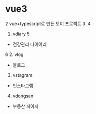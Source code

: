 
# vue3
2
vue+typescript로 만든 토이 프로젝트
3
​
4
1. vdiary
5
- 건강관리 다이어리

6
2. vlog
- 블로그

3. vstagram
- 인스타그램

4. vdongsan
- 부동산 페이지
